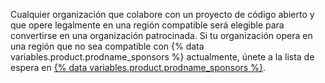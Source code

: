 Cualquier organización que colabore con un proyecto de código abierto y que opere legalmente en una región compatible será elegible para convertirse en una organización patrocinada. Si tu organización opera en una región que no sea compatible con {% data variables.product.prodname_sponsors %} actualmente, únete a la lista de espera en [{% data variables.product.prodname_sponsors %}](https://github.com/sponsors).

